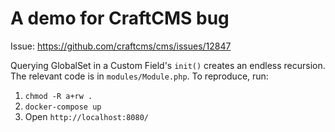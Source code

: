 # A demo for CraftCMS bug

Issue: https://github.com/craftcms/cms/issues/12847

Querying GlobalSet in a Custom Field's `init()` creates an endless recursion. The relevant code is
in `modules/Module.php`. To reproduce, run:

1. `chmod -R a+rw .`
2. `docker-compose up`
3. Open `http://localhost:8080/`

